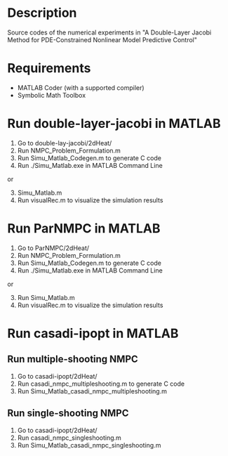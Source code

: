 # Description
Source codes of the numerical experiments in "A Double-Layer Jacobi Method for PDE-Constrained Nonlinear Model Predictive Control"

# Requirements
- MATLAB Coder (with a supported compiler)
- Symbolic Math Toolbox

# Run double-layer-jacobi in MATLAB
1. Go to double-lay-jacobi/2dHeat/
2. Run NMPC_Problem_Formulation.m
3. Run Simu_Matlab_Codegen.m to generate C code
4. Run ./Simu_Matlab.exe in MATLAB Command Line

or 

3. Simu_Matlab.m
4. Run visualRec.m to visualize the simulation results


# Run ParNMPC in MATLAB
1. Go to ParNMPC/2dHeat/
2. Run NMPC_Problem_Formulation.m
3. Run Simu_Matlab_Codegen.m to generate C code
4. Run ./Simu_Matlab.exe in MATLAB Command Line

or 

3. Run Simu_Matlab.m
4. Run visualRec.m to visualize the simulation results


# Run casadi-ipopt in MATLAB
## Run multiple-shooting NMPC
1. Go to casadi-ipopt/2dHeat/
2. Run casadi_nmpc_multipleshooting.m to generate C code
3. Run Simu_Matlab_casadi_nmpc_multipleshooting.m

## Run single-shooting NMPC
1. Go to casadi-ipopt/2dHeat/
2. Run casadi_nmpc_singleshooting.m
3. Run Simu_Matlab_casadi_nmpc_singleshooting.m
